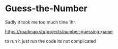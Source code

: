 ﻿# Guess-the-Number

 Sadly it took me too much time 1hr.
 
 https://roadmap.sh/projects/number-guessing-game
 
 to run it just run the code its not complicated
